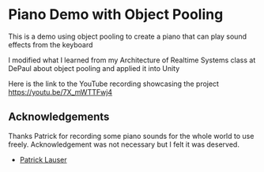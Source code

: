 
# Piano Demo with Object Pooling

This is a demo using object pooling to create a piano that can play sound effects from
the keyboard

I modified what I learned from my Architecture of Realtime Systems class at DePaul
about object pooling and applied it into Unity

Here is the link to the YouTube recording showcasing the project
https://youtu.be/7X_mWTTFwj4

## Acknowledgements

Thanks Patrick for recording some piano sounds for the whole world to use freely.
Acknowledgement was not necessary but I felt it was deserved.

 - [Patrick Lauser](https://archive.org/details/24-piano-keys)